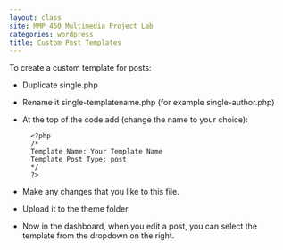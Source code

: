 ```yaml
---
layout: class
site: MMP 460 Multimedia Project Lab
categories: wordpress
title: Custom Post Templates
---
```

To create a custom template for posts:

- Duplicate single.php
- Rename it single-templatename.php  (for example single-author.php)
- At the top of the code add (change the name to your choice):

        <?php
        /*
        Template Name: Your Template Name
        Template Post Type: post
        */
        ?>
        
- Make any changes that you like to this file.
- Upload it to the theme folder
- Now in the dashboard, when you edit a post, you can select the template from the dropdown on the right.
